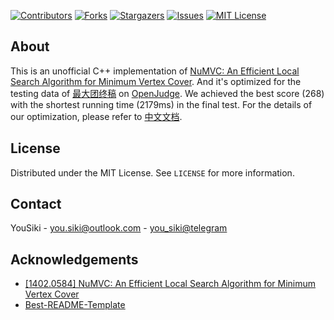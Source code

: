 <!--
*** README.md
*** Based on GitHub repo: Best-README-Template
*** https://github.com/othneildrew/Best-README-Template
-->


<!-- PROJECT SHIELDS -->
[![Contributors][contributors-shield]][contributors-url]
[![Forks][forks-shield]][forks-url]
[![Stargazers][stars-shield]][stars-url]
[![Issues][issues-shield]][issues-url]
[![MIT License][license-shield]][license-url]



<!-- ABOUT THE PROJECT -->
## About

This is an unofficial C++ implementation of [NuMVC: An Efficient Local Search Algorithm for Minimum Vertex Cover](http://arxiv.org/abs/1402.0584).
And it's optimized for the testing data of [最大团终稿](http://dapractise.openjudge.cn/2020mcvfinal/1/) on [OpenJudge](http://dapractise.openjudge.cn/).
We achieved the best score (268) with the shortest running time (2179ms) in the final test. For the details of our optimization, please refer to [中文文档](README-CN.md). 



<!-- LICENSE -->
## License

Distributed under the MIT License. See `LICENSE` for more information.



<!-- CONTACT -->
## Contact

YouSiki - [you.siki@outlook.com](mailto:you.siki@outlook.com) - [you_siki@telegram](https://t.me/you_siki)


<!-- ACKNOWLEDGEMENTS -->
## Acknowledgements

- [[1402.0584] NuMVC: An Efficient Local Search Algorithm for Minimum Vertex Cover](https://arxiv.org/abs/1402.0584)
- [Best-README-Template](https://github.com/othneildrew/Best-README-Template)


<!-- MARKDOWN LINKS & IMAGES -->
[contributors-shield]: https://img.shields.io/github/contributors/yousiki/NuMVC.svg?style=for-the-badge
[contributors-url]: https://github.com/yousiki/NuMVC/graphs/contributors
[forks-shield]: https://img.shields.io/github/forks/yousiki/NuMVC.svg?style=for-the-badge
[forks-url]: https://github.com/yousiki/NuMVC/network/members
[stars-shield]: https://img.shields.io/github/stars/yousiki/NuMVC.svg?style=for-the-badge
[stars-url]: https://github.com/yousiki/NuMVC/stargazers
[issues-shield]: https://img.shields.io/github/issues/yousiki/NuMVC.svg?style=for-the-badge
[issues-url]: https://github.com/yousiki/NuMVC/issues
[license-shield]: https://img.shields.io/github/license/yousiki/NuMVC.svg?style=for-the-badge
[license-url]: https://github.com/yousiki/NuMVC/blob/master/LICENSE

